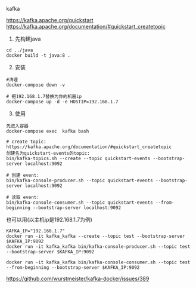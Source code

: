 kafka

https://kafka.apache.org/quickstart
https://kafka.apache.org/documentation/#quickstart_createtopic


1. 先构建java
```
cd ../java
docker build -t java:8 .
```
2. 安装
```
#清理
docker-compose down -v

# 把192.168.1.7替换为你的机器ip
docker-compose up -d -e HOSTIP=192.168.1.7
```


3. 使用
```
先进入容器
docker-compose exec  kafka bash

# create topic: https://kafka.apache.org/documentation/#quickstart_createtopic
创建名为quickstart-events的topic:
bin/kafka-topics.sh --create --topic quickstart-events --bootstrap-server localhost:9092

# 创建 event:  
bin/kafka-console-producer.sh --topic quickstart-events --bootstrap-server localhost:9092

# 读取 event: 
bin/kafka-console-consumer.sh --topic quickstart-events --from-beginning --bootstrap-server localhost:9092

```

也可以用(以主机ip是192.168.1.7为例)
```
KAFKA_IP="192.168.1.7"
docker run -it kafka_kafka --create --topic test --bootstrap-server $KAFKA_IP:9092
docker run -it kafka_kafka bin/kafka-console-producer.sh --topic test --bootstrap-server $KAFKA_IP:9092

docker run -it kafka_kafka bin/kafka-console-consumer.sh --topic test --from-beginning --bootstrap-server $KAFKA_IP:9092
```



https://github.com/wurstmeister/kafka-docker/issues/389